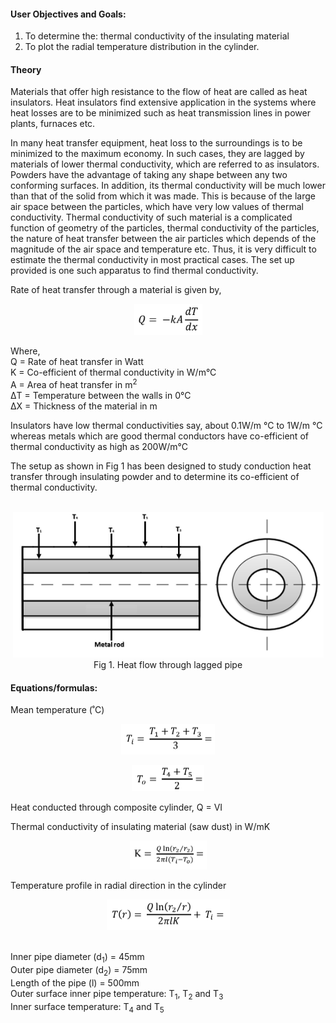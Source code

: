 #### User Objectives and Goals:

1. To determine the: thermal conductivity of the insulating material
2. To plot the radial temperature distribution in the cylinder.


#### Theory
Materials that offer high resistance to the flow of heat are called as heat insulators. Heat insulators find extensive application in the systems where heat losses are to be minimized such as heat transmission lines in power plants, furnaces etc.

In many heat transfer equipment, heat loss to the surroundings is to be minimized to the maximum economy. In such cases, they are lagged by materials of lower thermal conductivity, which are referred to as insulators. Powders have the advantage of taking any shape between any two conforming surfaces. In addition, its thermal conductivity will be much lower than that of the solid from which it was made. This is because of the large air space between the particles, which have very low values of thermal conductivity. Thermal conductivity of such material is a complicated function of geometry of the particles, thermal conductivity of the particles, the nature of heat transfer between the air particles which depends of the magnitude of the air space and temperature etc. Thus, it is very difficult to estimate the thermal conductivity in most practical cases. The set up provided is one such apparatus to find thermal conductivity.

Rate of heat transfer through a material is given by,
<center>

![](images/6.png)

</center>

Where,
<br>
Q = Rate of heat transfer in Watt
<br>
K = Co-efficient of thermal conductivity in W/m&deg;C
<br>
A = Area of heat transfer in m<sup>2</sup>
<br>
ΔT = Temperature between the walls in 0&deg;C
<br>
ΔX = Thickness of the material in m

Insulators have low thermal conductivities say, about 0.1W/m &deg;C to 1W/m &deg;C whereas metals
which are good thermal conductors have co-efficient of thermal conductivity as high as
200W/m&deg;C

The setup as shown in Fig 1 has been designed to study conduction heat transfer through insulating powder and
to determine its co-efficient of thermal conductivity.
<center>

<br>![alt text](images/1.png)<br>
Fig 1. Heat flow through lagged pipe
</center>

#### Equations/formulas:

Mean temperature (˚C)
<center>

![](images/2.png)

![](images/3.png)
</center>

Heat conducted through composite cylinder, Q = VI

Thermal conductivity of insulating material (saw dust) in W/mK

<center>

![](images/4.png)
</center>

Temperature profile in radial direction in the cylinder

<center>

![](images/5.png)
</center>

<br>Inner pipe diameter (d<sub>1</sub>) = 45mm
<br>Outer pipe diameter (d<sub>2</sub>) = 75mm
<br>Length of the pipe (l) = 	500mm
<br>Outer surface inner pipe temperature: T<sub>1</sub>, T<sub>2</sub> and T<sub>3</sub>
<br>Inner surface temperature: T<sub>4</sub> and T<sub>5</sub>
